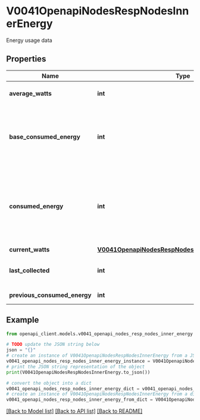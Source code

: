 # V0041OpenapiNodesRespNodesInnerEnergy

Energy usage data

## Properties

Name | Type | Description | Notes
------------ | ------------- | ------------- | -------------
**average_watts** | **int** | Average power consumption, in watts | [optional] 
**base_consumed_energy** | **int** | The energy consumed between when the node was powered on and the last time it was registered by slurmd, in joules | [optional] 
**consumed_energy** | **int** | The energy consumed between the last time the node was registered by the slurmd daemon and the last node energy accounting sample, in joules | [optional] 
**current_watts** | [**V0041OpenapiNodesRespNodesInnerEnergyCurrentWatts**](V0041OpenapiNodesRespNodesInnerEnergyCurrentWatts.md) |  | [optional] 
**last_collected** | **int** | Time when energy data was last retrieved (UNIX timestamp) | [optional] 
**previous_consumed_energy** | **int** | Previous value of consumed_energy | [optional] 

## Example

```python
from openapi_client.models.v0041_openapi_nodes_resp_nodes_inner_energy import V0041OpenapiNodesRespNodesInnerEnergy

# TODO update the JSON string below
json = "{}"
# create an instance of V0041OpenapiNodesRespNodesInnerEnergy from a JSON string
v0041_openapi_nodes_resp_nodes_inner_energy_instance = V0041OpenapiNodesRespNodesInnerEnergy.from_json(json)
# print the JSON string representation of the object
print(V0041OpenapiNodesRespNodesInnerEnergy.to_json())

# convert the object into a dict
v0041_openapi_nodes_resp_nodes_inner_energy_dict = v0041_openapi_nodes_resp_nodes_inner_energy_instance.to_dict()
# create an instance of V0041OpenapiNodesRespNodesInnerEnergy from a dict
v0041_openapi_nodes_resp_nodes_inner_energy_from_dict = V0041OpenapiNodesRespNodesInnerEnergy.from_dict(v0041_openapi_nodes_resp_nodes_inner_energy_dict)
```
[[Back to Model list]](../README.md#documentation-for-models) [[Back to API list]](../README.md#documentation-for-api-endpoints) [[Back to README]](../README.md)



